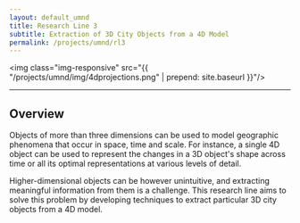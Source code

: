 ```yaml
---
layout: default_umnd
title: Research Line 3
subtitle: Extraction of 3D City Objects from a 4D Model
permalink: /projects/umnd/rl3
---
```


<img class="img-responsive" src="{{ "/projects/umnd/img/4dprojections.png" | prepend: site.baseurl }}"/>

- - -

## Overview

Objects of more than three dimensions can be used to model geographic phenomena that occur in space, time and scale.
For instance, a single 4D object can be used to represent the changes in a 3D object's shape across time or all its optimal representations at various levels of detail.

Higher-dimensional objects can be however unintuitive, and extracting meaningful information from them is a challenge.
This research line aims to solve this problem by developing techniques to extract particular 3D city objects from a 4D model.
